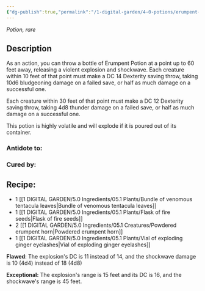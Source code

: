 ```yaml
---
{"dg-publish":true,"permalink":"/1-digital-garden/4-0-potions/erumpent-potion/","tags":["#potion","yr6","rare"]}
---
```


*Potion, rare* 

## Description
As an action, you can throw a bottle of Erumpent Potion at a point up to 60 feet away, releasing a violent explosion and shockwave. Each creature within 10 feet of that point must make a DC 14 Dexterity saving throw, taking 10d6 bludgeoning damage on a failed save, or half as much damage on a successful one. 

Each creature within 30 feet of that point must make a DC 12 Dexterity saving throw, taking 4d8 thunder damage on a failed save, or half as much damage on a successful one. 

This potion is highly volatile and will explode if it is poured out of its container.

### Antidote to: 


### Cured by:


## Recipe:

* 1 [[1 DIGITAL GARDEN/5.0 Ingredients/05.1 Plants/Bundle of venomous tentacula leaves\|Bundle of venomous tentacula leaves]]
* 1 [[1 DIGITAL GARDEN/5.0 Ingredients/05.1 Plants/Flask of fire seeds\|Flask of fire seeds]]
* 2 [[1 DIGITAL GARDEN/5.0 Ingredients/05.1 Creatures/Powdered erumpent horn\|Powdered erumpent horn]]
* 1 [[1 DIGITAL GARDEN/5.0 Ingredients/05.1 Plants/Vial of exploding ginger eyelashes\|Vial of exploding ginger eyelashes]]

**Flawed**:
The explosion's DC is 11 instead of 14, and the shockwave damage is 10 (4d4) instead of 18 (4d8)

**Exceptional:**
The explosion's range is 15 feet and its DC is 16, and the
shockwave's range is 45 feet.